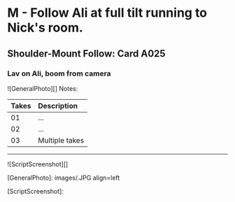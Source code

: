 #  M - Follow Ali at full tilt running to Nick's room.

## Shoulder-Mount Follow: Card A025

### Lav on Ali, boom from camera

![GeneralPhoto][]
Notes: 

| Takes | Description |
|:---|:----|
| 01 | ... |
| 02 | ... |
| 03 | Multiple takes |

----

![ScriptScreenshot][]


[GeneralPhoto]:  images/.JPG align=left

[ScriptScreenshot]: 